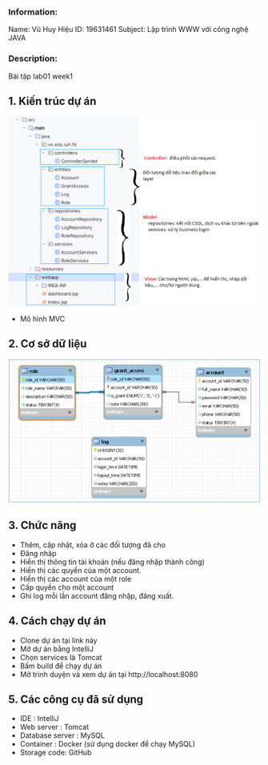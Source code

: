 

### Information:

Name: Vũ Huy Hiệu
ID: 19631461
Subject: Lập trình WWW với công nghệ JAVA

### Description:

Bài tập lab01 week1

## 1. Kiến trúc dự án

![Alt text](./images/image.png)

- Mô hình MVC

## 2. Cơ sở dữ liệu

![Alt text](./images/csdl.png)

## 3. Chức năng

- Thêm, cập nhật, xóa ở các đối tượng đã cho
- Đăng nhập
- Hiển thị thông tin tài khoản (nếu đăng nhập thành công)
- Hiển thị các quyền của một account.
- Hiển thị các account của một role
- Cấp quyền cho một account
- Ghi log mỗi lần account đăng nhập, đăng xuất.

## 4. Cách chạy dự án

- Clone dự án tại link này
- Mở dự án bằng IntelliJ
- Chọn services là Tomcat
- Bấm build để chạy dự án
- Mở trình duyện và xem dự án tại http://localhost:8080

## 5. Các công cụ đã sử dụng

- IDE : IntelliJ
- Web server : Tomcat
- Database server : MySQL
- Container : Docker (sử dụng docker để chạy MySQL)
- Storage code: GitHub

